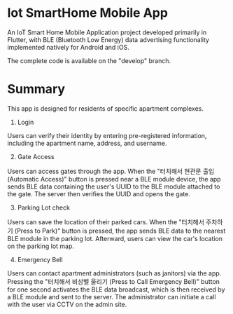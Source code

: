 # Iot SmartHome Mobile App

An IoT Smart Home Mobile Application project developed primarily in Flutter,
with BLE (Bluetooth Low Energy) data advertising functionality
implemented natively for Android and iOS.

The complete code is available on the "develop" branch.

# Summary

This app is designed for residents of specific apartment complexes.

1. Login

Users can verify their identity by entering pre-registered information, including the apartment name, address, and username.

2. Gate Access

Users can access gates through the app. When the "터치해서 현관문 출입 (Automatic Access)" button is pressed near a BLE module device, the app sends BLE data containing the user's UUID to the BLE module attached to the gate. The server then verifies the UUID and opens the gate.

3. Parking Lot check

Users can save the location of their parked cars. When the "터치해서 주차하기 (Press to Park)" button is pressed, the app sends BLE data to the nearest BLE module in the parking lot. Afterward, users can view the car's location on the parking lot map.

4. Emergency Bell

Users can contact apartment administrators (such as janitors) via the app. Pressing the "터치해서 비상벨 울리기 (Press to Call Emergency Bell)" button for one second activates the BLE data broadcast, which is then received by a BLE module and sent to the server. The administrator can initiate a call with the user via CCTV on the admin site.
